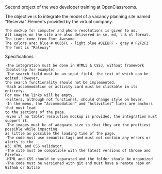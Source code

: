 Second project of the web developer training at OpenClassrooms.

The objective is to integrate the model of a vacancy planning site named "Reservia" 
Elements provided by the virtual company.

    The mockup for computer and phone resolutions is given to us.
    All images on the site are also delivered in sm, md, l & xl format.
    The icons come from Font Awesome
    The colors are: blue # 0065FC - light blue #DEEBFF - gray # F2F2F2
    The font is "Raleway"

Specifications

    -The integration must be done in HTML5 & CSS3, without framework (bootstrap for example)
    -The search field must be an input field, the text of which can be edited. However, 
    the search functionality should not be implemented.
    -Each accommodation or activity card must be clickable in its entirety. 
    For now the links will be empty.
    -Filters, although not functional, should change style on hover.
    -In the menu, the “Accommodation” and “Activities” links are anchors that must lead
    to the sections of the page.
    -Even if no tablet resolution mockup is provided, the integration must support it.
    -The images must be of adequate size so that they are the prettiest possible while impacting 
    as little as possible the loading time of the page.
    -The code must use semantic tags and must not contain any errors or alerts to the
    W3C HTML and CSS validator.
    -The site must be compatible with the latest versions of Chrome and Firefox.
    -HTML and CSS should be separated and the folder should be organized
    -The code must be versioned with git and must have a remote repo on Github or Gitlab
